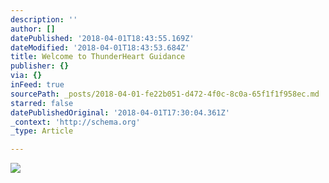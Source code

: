 ```yaml
---
description: ''
author: []
datePublished: '2018-04-01T18:43:55.169Z'
dateModified: '2018-04-01T18:43:53.684Z'
title: Welcome to ThunderHeart Guidance
publisher: {}
via: {}
inFeed: true
sourcePath: _posts/2018-04-01-fe22b051-d472-4f0c-8c0a-65f1f1f958ec.md
starred: false
datePublishedOriginal: '2018-04-01T17:30:04.361Z'
_context: 'http://schema.org'
_type: Article

---
```

![](https://the-grid-user-content.s3-us-west-2.amazonaws.com/da556389-281c-432d-8715-cae562ebceb8.png)